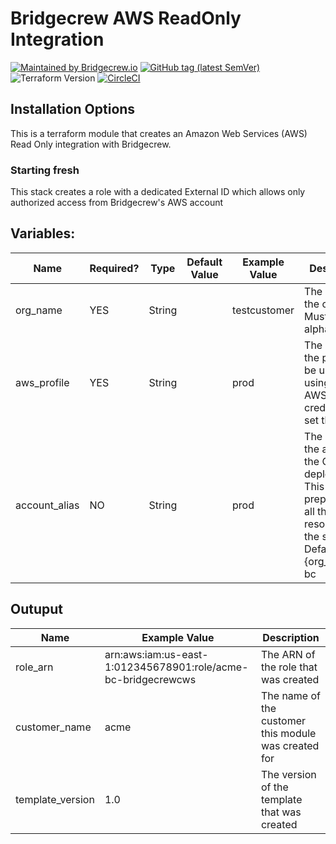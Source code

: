 # Bridgecrew AWS ReadOnly Integration
[![Maintained by Bridgecrew.io](https://img.shields.io/badge/maintained%20by-bridgecrew.io-blueviolet)](https://bridgecrew.io)
[![GitHub tag (latest SemVer)](https://img.shields.io/github/tag/bridgecrewio/terraform-aws-bridgecrew-read-only.svg?label=latest)](https://github.com/bridgecrewio/terraform-aws-bridgecrew-read-only/releases/latest)
![Terraform Version](https://img.shields.io/badge/tf-%3E%3D0.12.0-blue.svg)
[![CircleCI](https://circleci.com/gh/bridgecrewio/terraform-aws-bridgecrew-read-only.svg?style=svg)](https://circleci.com/gh/bridgecrewio/terraform-aws-bridgecrew-cloudtrail)

## Installation Options
This is a terraform module that creates an Amazon Web Services (AWS) Read Only integration with Bridgecrew.

### Starting fresh
This stack creates a role with a dedicated External ID which allows only authorized access from Bridgecrew's AWS account

## Variables:
| Name | Required? | Type | Default Value | Example Value | Description |
|---|---|---|---|---|---|
| org_name| YES | String | | testcustomer | The name of the customer. Must be alphanumeric. |
| aws_profile | YES | String |  | prod | The name of the profile to be used. If using default AWS credentials, set this to null |
| account_alias | NO | String |  | prod | The alias of the account the CF is deployed in. This will be prepended to all the resources in the stack. Default is {org_name}-bc |

## Outuput
| Name |  Example Value | Description |
|------|----------------|-------------|
| role_arn | arn:aws:iam:us-east-1:012345678901:role/acme-bc-bridgecrewcws | The ARN of the role that was created |
| customer_name | acme | The name of the customer this module was created for |
| template_version | 1.0 | The version of the template that was created |
